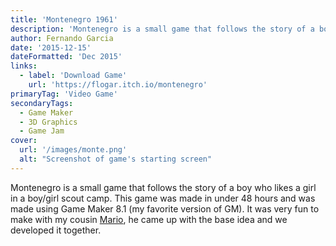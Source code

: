 ```yaml
---
title: 'Montenegro 1961'
description: 'Montenegro is a small game that follows the story of a boyscout who likes a girlscout.'
author: Fernando Garcia
date: '2015-12-15'
dateFormatted: 'Dec 2015'
links:
  - label: 'Download Game'
    url: 'https://flogar.itch.io/montenegro'
primaryTag: 'Video Game'
secondaryTags:
  - Game Maker
  - 3D Graphics
  - Game Jam
cover:
  url: '/images/monte.png'
  alt: "Screenshot of game's starting screen"
---
```


Montenegro is a small game that follows the story of a boy who likes a girl in a boy/girl scout camp. This game was made in under 48 hours and was made using Game Maker 8.1 (my favorite version of GM). It was very fun to make with my cousin [Mario](https://flogar.itch.io/), he came up with the base idea and we developed it together.
